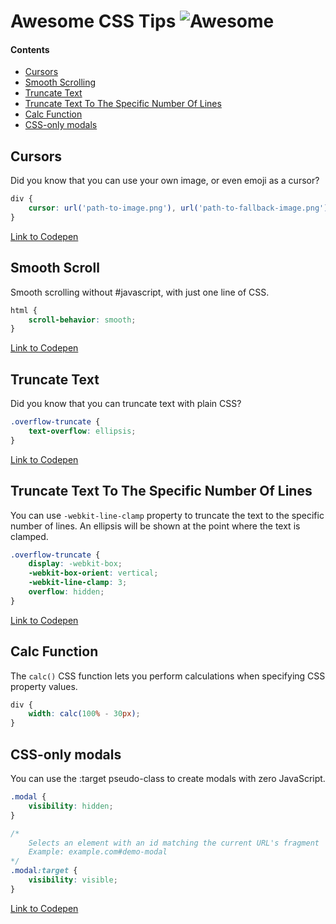 # Awesome CSS Tips ![Awesome][awesome-badge]

#### Contents

- [Cursors](#cursors)
- [Smooth Scrolling](#smooth-scroll)
- [Truncate Text](#truncate-text)
- [Truncate Text To The Specific Number Of Lines](#truncate-text-to-the-specific-number-of-lines)
- [Calc Function](#calc-function)
- [CSS-only modals](#css-only-modals)

## Cursors

Did you know that you can use your own image, or even emoji as a cursor? 

```css
div {
    cursor: url('path-to-image.png'), url('path-to-fallback-image.png'), auto;
}
```

[Link to Codepen](https://codepen.io/denic/pen/bGVpOPj)

## Smooth Scroll

Smooth scrolling without #javascript, with just one line of CSS.

```css
html {
    scroll-behavior: smooth;
}
```

[Link to Codepen](https://codepen.io/denic/pen/bGVeYqN)

## Truncate Text

Did you know that you can truncate text with plain CSS?

```css
.overflow-truncate {
    text-overflow: ellipsis;
}
```

[Link to Codepen](https://codepen.io/denic/pen/LYpZKMg)

## Truncate Text To The Specific Number Of Lines

You can use `-webkit-line-clamp` property to truncate the text to the specific number of lines. An ellipsis will be shown at the point where the text is clamped.

```css
.overflow-truncate {
    display: -webkit-box;
    -webkit-box-orient: vertical;
    -webkit-line-clamp: 3;
    overflow: hidden;
}
```

[Link to Codepen](https://codepen.io/denic/pen/pojEKGX)

## Calc Function

The `calc()` CSS function lets you perform calculations when specifying CSS property values.

```css
div {
    width: calc(100% - 30px);
}
```

## CSS-only modals

You can use the :target pseudo-class to create modals with zero JavaScript.

```css
.modal {
    visibility: hidden;
}

/*
    Selects an element with an id matching the current URL's fragment
    Example: example.com#demo-modal
*/
.modal:target {
    visibility: visible;
}
```

[Link to Codepen](https://codepen.io/denic/pen/ZEbKgPp)

[awesome-badge]: https://cdn.rawgit.com/sindresorhus/awesome/d7305f38d29fed78fa85652e3a63e154dd8e8829/media/badge.svg

